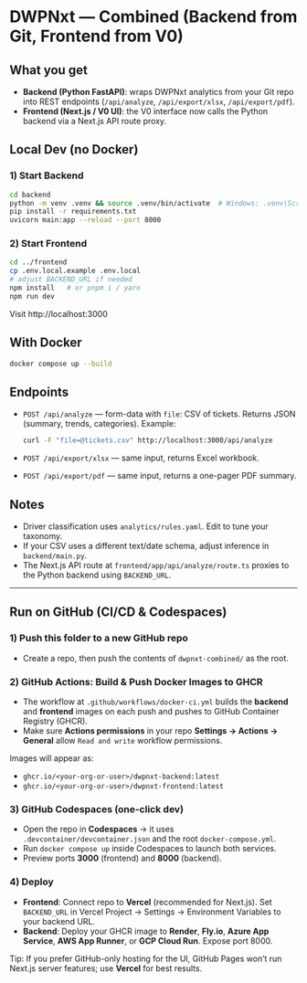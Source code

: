 
# DWPNxt — Combined (Backend from Git, Frontend from V0)

## What you get
- **Backend (Python FastAPI)**: wraps DWPNxt analytics from your Git repo into REST endpoints (`/api/analyze`, `/api/export/xlsx`, `/api/export/pdf`).
- **Frontend (Next.js / V0 UI)**: the V0 interface now calls the Python backend via a Next.js API route proxy.

## Local Dev (no Docker)
### 1) Start Backend
```bash
cd backend
python -m venv .venv && source .venv/bin/activate  # Windows: .venv\Scripts\activate
pip install -r requirements.txt
uvicorn main:app --reload --port 8000
```

### 2) Start Frontend
```bash
cd ../frontend
cp .env.local.example .env.local
# adjust BACKEND_URL if needed
npm install   # or pnpm i / yarn
npm run dev
```

Visit http://localhost:3000

## With Docker
```bash
docker compose up --build
```

## Endpoints
- `POST /api/analyze` — form-data with `file`: CSV of tickets. Returns JSON (summary, trends, categories). Example:

  ```bash
  curl -F "file=@tickets.csv" http://localhost:3000/api/analyze
  ```
- `POST /api/export/xlsx` — same input, returns Excel workbook.
- `POST /api/export/pdf` — same input, returns a one-pager PDF summary.

## Notes
- Driver classification uses `analytics/rules.yaml`. Edit to tune your taxonomy.
- If your CSV uses a different text/date schema, adjust inference in `backend/main.py`.
- The Next.js API route at `frontend/app/api/analyze/route.ts` proxies to the Python backend using `BACKEND_URL`.


---

## Run on GitHub (CI/CD & Codespaces)

### 1) Push this folder to a new GitHub repo
- Create a repo, then push the contents of `dwpnxt-combined/` as the root.

### 2) GitHub Actions: Build & Push Docker Images to GHCR
- The workflow at `.github/workflows/docker-ci.yml` builds the **backend** and **frontend** images on each push and pushes to GitHub Container Registry (GHCR).
- Make sure **Actions permissions** in your repo **Settings → Actions → General** allow `Read and write` workflow permissions.

Images will appear as:
- `ghcr.io/<your-org-or-user>/dwpnxt-backend:latest`
- `ghcr.io/<your-org-or-user>/dwpnxt-frontend:latest`

### 3) GitHub Codespaces (one-click dev)
- Open the repo in **Codespaces** → it uses `.devcontainer/devcontainer.json` and the root `docker-compose.yml`.
- Run `docker compose up` inside Codespaces to launch both services.
- Preview ports **3000** (frontend) and **8000** (backend).

### 4) Deploy
- **Frontend**: Connect repo to **Vercel** (recommended for Next.js). Set `BACKEND_URL` in Vercel Project → Settings → Environment Variables to your backend URL.
- **Backend**: Deploy your GHCR image to **Render**, **Fly.io**, **Azure App Service**, **AWS App Runner**, or **GCP Cloud Run**. Expose port 8000.

Tip: If you prefer GitHub-only hosting for the UI, GitHub Pages won’t run Next.js server features; use **Vercel** for best results.
